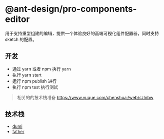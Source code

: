 # @ant-design/pro-components-editor

用于支持重型组建的编辑，提供一个体验良好的高端可视化组件配置器，同时支持 sketch 的配置。

## 开发

- 通过 yarn 或者 npm 执行 yarn
- 执行 yarn start
- 运行 npm publish 进行
- 执行 npm test 执行测试

> 相关的的技术栈准备 https://www.yuque.com/chenshuai/web/szlnbw

## 技术栈

- [dumi](https://d.umijs.org/)
- [father](https://github.com/umijs/father)
